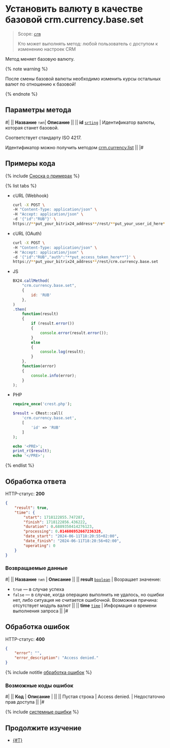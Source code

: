 # Установить валюту в качестве базовой crm.currency.base.set

> Scope: [`crm`](../../scopes/permissions.md)
>
> Кто может выполнять метод: любой пользователь с доступом к изменению настроек CRM

Метод меняет базовую валюту.

{% note warning %}

После смены базовой валюты необходимо изменить курсы остальных валют по отношению к базовой!

{% endnote %}

## Параметры метода

#|
||  **Название**
`тип`| **Описание** ||
|| **id**
[`srting`](../../data-types.md) | Идентификатор валюты, которая станет базовой.

Соответствует стандарту ISO 4217.

Идентификатор можно получить методом [crm.currency.list](./crm-currency-list.md)
 ||
|#

## Примеры кода

{% include [Сноска о примерах](../../../_includes/examples.md) %}

{% list tabs %}

- cURL (Webhook)

    ```bash
    curl -X POST \
    -H "Content-Type: application/json" \
    -H "Accept: application/json" \
    -d '{"id":"RUB"}' \
    https://**put_your_bitrix24_address**/rest/**put_your_user_id_here**/**put_your_webbhook_here**/crm.currency.base.set
    ```

- cURL (OAuth)

    ```bash
    curl -X POST \
    -H "Content-Type: application/json" \
    -H "Accept: application/json" \
    -d '{"id":"RUB","auth":"**put_access_token_here**"}' \
    https://**put_your_bitrix24_address**/rest/crm.currency.base.set
    ```

- JS

    ```js
    BX24.callMethod(
        "crm.currency.base.set",
        {
            id: 'RUB'
        },
    )
    .then(
        function(result)
        {
            if (result.error())
            {
                console.error(result.error());
            }
            else
            {
                console.log(result);
            }
        },
        function(error)
        {
            console.info(error);
        }
    );
    ```

- PHP

    ```php
    require_once('crest.php');

    $result = CRest::call(
        'crm.currency.base.set',
        [
            'id' => 'RUB'
        ]
    );

    echo '<PRE>';
    print_r($result);
    echo '</PRE>';
    ```

{% endlist %}

## Обработка ответа

HTTP-статус: **200**

```json
{
    "result": true,
    "time": {
        "start": 1718122855.747287,
        "finish": 1718122856.436222,
        "duration": 0.6889350414276123,
        "processing": 0.014606952667236328,
        "date_start": "2024-06-11T18:20:55+02:00",
        "date_finish": "2024-06-11T18:20:56+02:00",
        "operating": 0
    }
}
```

### Возвращаемые данные

#|
|| **Название**
`тип` | **Описание** ||
|| **result**
[`boolean`](../../data-types.md) | Возращает значение:

- `true` — в случае успеха
- `false` — в случае, когда операцию выполнить не удалось, но ошибки нет, либо ситуация не считается ошибочной. Возможная причина: отсутствует модуль валют
 ||
|| **time**
[`time`](../../data-types.md) | Информация о времени выполнения запроса ||
|#

## Обработка ошибок

HTTP-статус: **400**

```json
{
    "error": "",
    "error_description": "Access denied."
}
```

{% include notitle [обработка ошибок](../../../_includes/error-info.md) %}

### Возможные коды ошибок

#|
|| **Код** | **Описание** |  ||
|| Пустая строка | Access denied. | Недостаточно прав доступа ||
|#

{% include [системные ошибки](../../../_includes/system-errors.md) %}

## Продолжите изучение 

- [{#T}](./crm-currency-base-get.md)